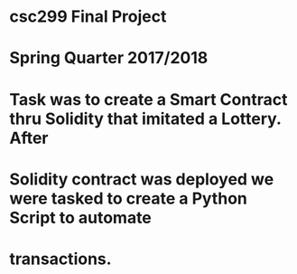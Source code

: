 # csc299 Final Project

# Spring Quarter 2017/2018 
# 
# Task was to create a Smart Contract thru Solidity that imitated a Lottery. After 
# Solidity contract was deployed we were tasked to create a Python Script to automate
# transactions. 
